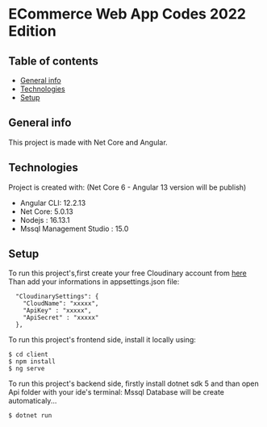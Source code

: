 # ECommerce Web App Codes 2022 Edition

## Table of contents
* [General info](#general-info)
* [Technologies](#technologies)
* [Setup](#setup)

## General info
This project is made with Net Core and Angular.
	
## Technologies
Project is created with: (Net Core 6 - Angular 13 version will be publish)
* Angular CLI: 12.2.13
* Net Core: 5.0.13
* Nodejs : 16.13.1
* Mssql Management Studio : 15.0
	
## Setup 
To run this project's,first create your free Cloudinary account from [here](https://cloudinary.com/console/c-409de846ac7abee975808cc197afe7/)
Than add your informations in appsettings.json file:

```
  "CloudinarySettings": {
    "CloudName": "xxxxx",
    "ApiKey" : "xxxxx",
    "ApiSecret" : "xxxxx"
  },
```

To run this project's frontend side, install it locally using:

```
$ cd client
$ npm install
$ ng serve
```

To run this project's backend side, firstly install dotnet sdk 5 and than open Api folder with your ide's terminal:
Mssql Database will be create automaticaly...
```
$ dotnet run

```
